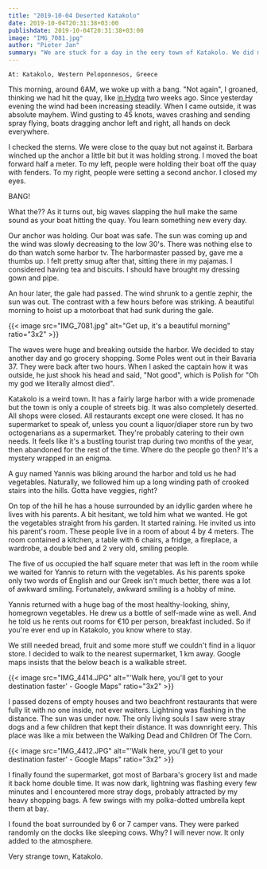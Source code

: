 ```yaml
---
title: "2019-10-04 Deserted Katakolo"
date: 2019-10-04T20:31:38+03:00
publishdate: 2019-10-04T20:31:38+03:00
image: "IMG_7081.jpg"
author: "Pieter Jan"
summary: "We are stuck for a day in the eery town of Katakolo. We did meet a nice local who sold us vegetables straight from his garden."
---
```


`At: Katakolo, Western Peloponnesos, Greece`

This morning, around 6AM, we woke up with a bang. "Not again", I groaned, thinking we had hit the quay, like [in Hydra](/captains-log/2019-09-21-hydra) two weeks ago. Since yesterday evening the wind had been increasing steadily. When I came outside, it was absolute mayhem. Wind gusting to 45 knots, waves crashing and sending spray flying, boats dragging anchor left and right, all hands on deck everywhere.

I checked the sterns. We were close to the quay but not against it. Barbara winched up the anchor a little bit but it was holding strong. I moved the boat forward half a meter. To my left, people were holding their boat off the quay with fenders. To my right, people were setting a second anchor. I closed my eyes.

BANG!

What the?? As it turns out, big waves slapping the hull make the same sound as your boat hitting the quay. You learn something new every day.

Our anchor was holding. Our boat was safe. The sun was coming up and the wind was slowly decreasing to the low 30's. There was nothing else to do than watch some harbor tv. The harbormaster passed by, gave me a thumbs up. I felt pretty smug after that, sitting there in my pajamas. I considered having tea and biscuits. I should have brought my dressing gown and pipe.

An hour later, the gale had passed. The wind shrunk to a gentle zephir, the sun was out. The contrast with a few hours before was striking. A beautiful morning to hoist up a motorboat that had sunk during the gale.

{{< image src="IMG_7081.jpg" alt="Get up, it's a beautiful morning" ratio="3x2" >}}

The waves were huge and breaking outside the harbor. We decided to stay another day and go grocery shopping. Some Poles went out in their Bavaria 37. They were back after two hours. When I asked the captain how it was outside, he just shook his head and said, "Not good", which is Polish for "Oh my god we literally almost died".

Katakolo is a weird town. It has a fairly large harbor with a wide promenade but the town is only a couple of streets big. It was also completely deserted. All shops were closed. All restaurants except one were closed. It has no supermarket to speak of, unless you count a liquor/diaper store run by two octogenarians as a supermarket. They're probably catering to their own needs. It feels like it's a bustling tourist trap during two months of the year, then abandoned for the rest of the time. Where do the people go then? It's a mystery wrapped in an enigma.

A guy named Yannis was biking around the harbor and told us he had vegetables. Naturally, we followed him up a long winding path of crooked stairs into the hills. Gotta have veggies, right?

On top of the hill he has a house surrounded by an idyllic garden where he lives with his parents. A bit hesitant, we told him what we wanted. He got the vegetables straight from his garden. It started raining. He invited us into his parent's room. These people live in a room of about 4 by 4 meters. The room contained a kitchen, a table with 6 chairs, a fridge, a fireplace, a wardrobe, a double bed and 2 very old, smiling people.

The five of us occupied the half square meter that was left in the room while we waited for Yannis to return with the vegetables. As his parents spoke only two words of English and our Greek isn't much better, there was a lot of awkward smiling. Fortunately, awkward smiling is a hobby of mine.

Yannis returned with a huge bag of the most healthy-looking, shiny, homegrown vegetables. He drew us a bottle of self-made wine as well. And he told us he rents out rooms for €10 per person, breakfast included. So if you're ever end up in Katakolo, you know where to stay.

We still needed bread, fruit and some more stuff we couldn't find in a liquor store. I decided to walk to the nearest supermarket, 1 km away. Google maps insists that the below beach is a walkable street.

{{< image src="IMG_4414.JPG" alt="'Walk here, you'll get to your destination faster' - Google Maps" ratio="3x2" >}}

I passed dozens of empty houses and two beachfront restaurants that were fully lit with no one inside, not ever waiters. Lightning was flashing in the distance. The sun was under now. The only living souls I saw were stray dogs and a few children that kept their distance. It was downright eery. This place was like a mix between the Walking Dead and Children Of The Corn.

{{< image src="IMG_4412.JPG" alt="'Walk here, you'll get to your destination faster' - Google Maps" ratio="3x2" >}}

I finally found the supermarket, got most of Barbara's grocery list and made it back home double time. It was now dark, lightning was flashing every few minutes and I encountered more stray dogs, probably attracted by my heavy shopping bags. A few swings with my polka-dotted umbrella kept them at bay.

I found the boat surrounded by 6 or 7 camper vans. They were parked randomly on the docks like sleeping cows. Why? I will never now. It only added to the atmosphere.

Very strange town, Katakolo.
